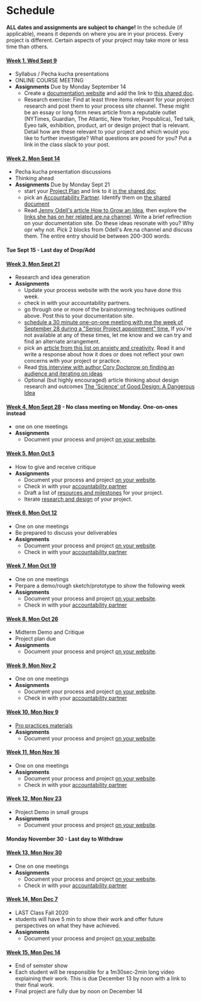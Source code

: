 # Schedule

**ALL dates and assignments are subject to change!** In the schedule (if applicable), means it depends on where you are in your process. Every project is different. Certain aspects of your project may take more or less time than others.


#### [Week 1, Wed Sept 9](/week1/index.md)
* Syllabus / Pecha kucha presentations 
* ONLINE COURSE MEETING
* **Assignments** Due by Monday September 14
  * Create a [documentation website](website.md) and add the link to [this shared doc](https://docs.google.com/document/d/1mKKHRFi-W3GdVgWUSxoPL---7qcGSEt6qx7Z2y-83T4/edit?usp=sharing).
  * Research exercise: Find at least three items relevant for your project research and post them to your process site channel. These might be an essay or long form news article from a reputable outlet (NYTimes, Guardian, The Atlantic, New Yorker, Propublica), Ted talk, Eyeo talk, exhibition, product, art or design project that is relevant. Detail how are these relevant to your project and which would you like to further investigate? What questions are posed for you? Put a link in the class slack to your post.

#### [Week 2, Mon Sept 14](/week2/index.md)
* Pecha kucha presentation discussions
* Thinking ahead
* **Assignments** Due by Monday Sept 21
  * start your [Project Plan](plan.md) and link to it [in the shared doc](https://docs.google.com/document/d/1mKKHRFi-W3GdVgWUSxoPL---7qcGSEt6qx7Z2y-83T4/edit?usp=sharing)
  * pick an [Accountability Partner](../accountability_partner.md). Identify them on [the shared document](https://docs.google.com/document/d/1mKKHRFi-W3GdVgWUSxoPL---7qcGSEt6qx7Z2y-83T4/edit?usp=sharing)
  * Read [Jenny Odell's article How to Grow an Idea](https://thecreativeindependent.com/people/jenny-odell-how-to-grow-an-idea/), then explore the [links she has on her related are.na channel](https://www.are.na/the-creative-independent-1522276020/how-to-grow-an-idea). Write a brief reflrection on your documentation site. Do these ideas resonate with you? Why opr why not. Pick 2 blocks from Odell's Are.na channel and discuss them. The entire entry should be between 200-300 words.

#### Tue Sept 15 - Last day of Drop/Add

#### [Week 3, Mon Sept 21](/week3/index.md) 
* Research and idea generation
* **Assignments**
  * Update your process website with the work you have done this week.
  * check in with your accountability partners.
  * go through one or more of the brainstorming techniques outlined above. Post this to your documentation site.
  * [schedule a 30 minute one-on-one meeting with me the week of September 28 during a "Senior Project appointment" time.](https://calendar.google.com/calendar/u/0/selfsched?sstoken=UU5jZVJkYmh0Sk4yfGRlZmF1bHR8YThjZDQ3NjAxYjJlMDNhMWZiNTQ5OWJiYjRjMDMxYTQ&pli=1) If you're not available at any of these times, let me know and we can try and find an alternate arrangement.
  * pick an [article from this list on anxiety and creativity](https://thecreativeindependent.com/themes/#creative-anxiety). Read it and write a response about how it does or does not reflect your own concerns with your project or practice. 
  * Read [this interview with author Cory Doctorow on finding an audience and iterating on ideas](https://thecreativeindependent.com/people/writer-cory-doctorow-on-living-in-the-future-while-trying-to-create-a-better-one/)
  * Optional (but highly encouraged) article thinking about design research and outcomes [The 'Science' of Good Design: A Dangerous Idea](https://www.theatlantic.com/business/archive/2011/05/the-science-of-good-design-a-dangerous-idea/238750/)


#### [Week 4, Mon Sept 28]() - No class meeting on Monday. One-on-ones instead
* one on one meetings
* **Assignments**
  * Document your process and project [on your website](website.md).
  
#### [Week 5, Mon Oct 5](/week5/index.md) 
* How to give and receive critique
* **Assignments**
  * Document your process and project [on your website](website.md).
  * Check in with your [accountability partner](accountability_partner.md)
  * Draft a list of [resources and milestones](../project_plan.md) for your project.
  * Iterate [research and design](../project_plan.md) of your project.
  
#### [Week 6, Mon Oct 12](/week6/index.md) 
* One on one meetings
* Be prepared to discuss your deliverables
* **Assignments**
  * Document your process and project [on your website](website.md).
  * Check in with your [accountability partner](accountability_partner.md)
 
#### [Week 7, Mon Oct 19](#) 
* One on one meetings
* Perpare a demo/rough sketch/prototype to show the following week
* **Assignments**
  * Document your process and project [on your website](website.md).
  * Check in with your [accountability partner](accountability_partner.md)
  
#### [Week 8, Mon Oct 26](#) 
* Midterm Demo and Critique
* Project plan due
* **Assignments**
  * Document your process and project [on your website](website.md).
  
#### [Week 9, Mon Nov 2](#) 
* One on one meetings
* **Assignments**
  * Document your process and project [on your website](website.md).
  * Check in with your [accountability partner](accountability_partner.md)
  
#### [Week 10, Mon Nov 9](#) 
* [Pro practices materials](week10.md)
* **Assignments**
  * Document your process and project [on your website](website.md).
  
#### [Week 11, Mon Nov 16](#) 
* One on one meetings
* **Assignments**
  * Document your process and project [on your website](website.md).
  * Check in with your [accountability partner](accountability_partner.md)
  
#### [Week 12, Mon Nov 23](#) 
* Project Demo in small groups
* **Assignments**
  * Document your process and project [on your website](website.md).
  
#### Monday November 30 - Last day to Withdraw

#### [Week 13, Mon Nov 30](#) 
* One on one meetings
* **Assignments**
  * Document your process and project [on your website](website.md).
  * Check in with your [accountability partner](accountability_partner.md)
  
#### [Week 14, Mon Dec 7](#)
* LAST Class Fall 2020
* students will have 5 min to show their work and offer future perspectives on what they have achieved. 
* **Assignments**
  * Document your process and project [on your website](website.md).

#### [Week 15, Mon Dec 14](#)
* End of semster show
* Each student will be responsible for a 1m30sec-2min long video explaining their work. This is due December 13 by noon with a link to their final work. 
* Final project are fully due by noon on December 14
